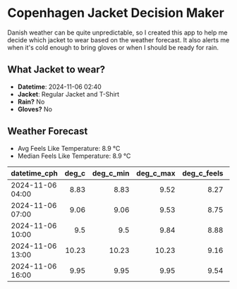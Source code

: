
# Copenhagen Jacket Decision Maker

Danish weather can be quite unpredictable, so I created this app to help me decide which jacket to wear based on the weather forecast. 
It also alerts me when it's cold enough to bring gloves or when I should be ready for rain.

## What Jacket to wear?

- **Datetime**: 2024-11-06 02:40
- **Jacket**: Regular Jacket and T-Shirt
- **Rain?** No
- **Gloves?** No

## Weather Forecast
- Avg Feels Like Temperature: 8.9 °C
- Median Feels Like Temperature: 8.9 °C

| datetime_cph     |   deg_c |   deg_c_min |   deg_c_max |   deg_c_feels | weather   | wind   | rain   |
|:-----------------|--------:|------------:|------------:|--------------:|:----------|:-------|:-------|
| 2024-11-06 04:00 |    8.83 |        8.83 |        9.52 |          8.27 | Clouds    | Low    | None   |
| 2024-11-06 07:00 |    9.06 |        9.06 |        9.53 |          8.75 | Clouds    | Low    | None   |
| 2024-11-06 10:00 |    9.5  |        9.5  |        9.84 |          8.88 | Clouds    | Low    | None   |
| 2024-11-06 13:00 |   10.23 |       10.23 |       10.23 |          9.16 | Clouds    | Low    | None   |
| 2024-11-06 16:00 |    9.95 |        9.95 |        9.95 |          9.54 | Clouds    | Low    | None   |
        